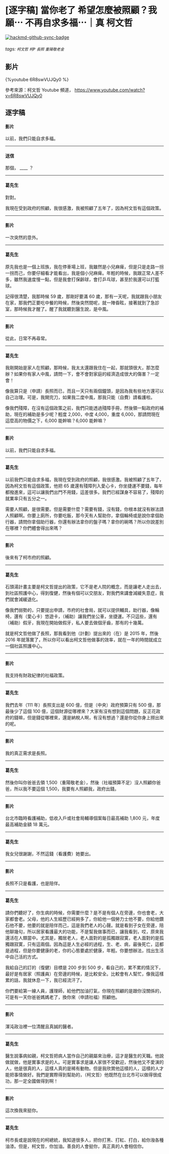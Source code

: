 # [逐字稿] 當你老了 希望怎麼被照顧？我願⋯ 不再自求多福⋯｜真 柯文哲

[![hackmd-github-sync-badge](https://hackmd.io/nm09U_wFTKyeCYv8DG9n5A/badge)](https://hackmd.io/nm09U_wFTKyeCYv8DG9n5A)


###### tags: `柯文哲` `柯P` `長照` `重陽敬老金`

## 影片

{%youtube 6R8swVUJQy0 %}

參考來源：柯文哲 Youtube 頻道， https://www.youtube.com/watch?v=6R8swVUJQy0


## 逐字稿


#### 影片

以前，我們只能自求多福。

---

#### 送信

那個， ____ ？

---

#### 葛先生

對對。

我現在受到政府的照顧，我很感激，我被照顧了五年了，因為柯文哲有這個政策。

---

#### 影片

一次突然的意外。

---

#### 葛先生

原先我也是一個上班族，我在停車場上班，我雖然是小兒麻痺，但是只是走路一拐一拐而己，你要仔細看才能看出，我是個小兒麻痺。年輕的時候，我跟正常人差不多，雖然我速度慢一點，但是我會打保齡球，會打乒乓球，甚至於我還可以打籃球。

記得很清楚，我那時候 59 歲，那剛好要滿 60 歲，那有一天呢，我就跟我小朋友在家，那我們正要吃中餐的時候，然後突然間呢，就一陣昏眩，接著就到了急診室，那時候我才醒了。醒了我就聽到醫生說，是中風。

---

#### 影片

從此，日常不再尋常。

---

#### 葛先生

我剛開始是家人在照顧，那時候，我太太還跟我住在一起，那就頭很大，那怎麼辦？如果你有家人中風，請問一下，會不會對家庭的經濟造成很大的傷害？一定會！

像我算只是（申請）長照而已，而且一天只有兩個鐘頭，是因為我有些地方還可以自己治理。可是，我開完刀，如果我二度中風，那我只能（自費）請看護啦。

像我們殘障，在沒有這個政策之前，我們只能透過殘障手冊，然後領一點政府的補助，現在的補助是多少呢？輕度 2,000，中度 4,000，重度 6,000，那請問現在這麼高的物價之下，6,000 能幹嘛？6,000 能幹嘛？

---

#### 影片

以前，我們只能自求多福。

---

#### 葛先生

以前我們只能自求多福，我現在受到政府的照顧，我很感激。我被照顧了五年了，因為柯文哲有這個政策，他把 65 歲還有殘障列入愛心卡，你坐捷運不要錢，每年都撥進來，這可以讓我們出門不用錢，這差很多。我們已經謀身不容易了，殘障的就業率只有五分之一。

需要人照顧，是很需要。但是需要什麼？需要有錢，沒有錢，你根本就沒有辦法請人照顧啊。你要上廁所，你要吃飯，那今天有人幫助你，拿個輪椅或是說你拿個助行器，請問你拿個助行器，你還有辦法拿你的盤子嗎？拿你的碗嗎？所以你說差別在哪裡？你們體會得出來嗎？

---

#### 影片

後來有了柯市府的照顧。

---

#### 葛先生

石頭湯計畫主要是柯文哲提出的政策，它不是老人院的概念，而是讓老人走出去，到社區照護中心，得到復健，然後有個可以交朋友，對我們來講會減緩失意症，我們就會減緩退化。

像我們弱勢的，只要提出申請，市府的社會局，就可以提供輔具，助行器，像輪椅，還有（愛心卡）悠遊卡，（補助）讓我們坐公車，坐捷運。不只這些，還有（補助）假牙，我現在開始做假牙，私人要去做個牙齒，那有的十幾萬。

就是柯文哲他做了長照，那我看到他（計劃）提出來的（在）是 2015 年，然後 2016 年就落實了，所以你可以看出柯文哲他做事的效率，就在一年的時間就成立一個社區照護中心。

---

#### 影片

我支持有財政紀律的社福政策。

---

#### 葛先生

我們去年（111 年）長照支出是 600 億，但是（中央）政府預算只有 500 億，那最後少了這個 100 億，這個財源從哪裡來？大家有沒有想到這個問題，反正花政府的錢嘛，但是錢從哪裡來，還是納稅人啊，有沒有想過？還是你從你身上撈出來的呢。

---

#### 影片

我的真正需求是長照。

---

#### 葛先生

然後你叫你爸爸去領 1,500（重陽敬老金），然後（社福預算不足）沒人照顧你爸爸，所以我不要這個 1,500，我要有人照顧我，政府出錢。

---

#### 影片

台北市臨時看護補助，低收入戶或社會局輔導個案每日最高補助 1,800 元，年度最高補助金額 18 萬元。

---

#### 葛先生 

我女兒很謝謝，不然這錢（看護費）她要出。

---

#### 影片

長照不只是看護，也是陪伴。

---

#### 葛先生

請你們聽好了，你生病的時候，你需要什麼？是不是有個人在旁邊，你也會老，大家都會老。父母，他的人生經歷已經夠多了，你給他一個勞力士他不要，你給他鑽石他不要，他要的就是陪伴而己，這是我們老人的心聲。就是看到子女在旁邊，陪他聊幾句，所以居家看護最大的功能，不是幫我做事而已，讓我看到，哎，原來我還活在人類當中。尤其是，獨居老人，老人面對的是孤獨跟寂寞，老人面對的是孤獨跟寂寞，只有這兩個。因為這是人生必經的過程，生、老、病，最後死亡，這都是過程，但是你要健康的老，你的心態要處於健康，年輕。你要想辦法，找出生活中自己活的方式。

我給自己的訂的（復健）目標是 200 步到 500 步，看自己的，累不累的情況下，最好是有居家（照護員）在旁邊的時候，是比較安全。比較會有人幫忙，像我這樣累的話，我就休息一下，我已經流汗了。

你們要給第一線人員，護理師，給他們加油打氣，你現在照顧的是跟你沒關係的，可是有一天你爸爸媽媽老了，換你來（申請社福）照顧他。

---

#### 影片

渾沌政治裡一位清醒且真誠的醫者。

---

#### 葛先生

醫生說事病如親，柯文哲把病人當作自己的親屬來治療，這才是醫生的天職。他說做就做，他是實事求是的人。可是實事求是讓人家很不受歡迎，然後他又不愛演的人，他是很真的人，這樣人真的是稀有動物。但是我欣賞他這樣的人，這樣的人才能把事情做好。我們是實際得到幫助的，（柯文哲）他既然在台北市可以做得很成功，那一定全國做得到啊！

---

#### 影片

這次換我來挺你。

---

#### 葛先生

柯市長或是說現在的柯總統，我知道很多人，把你打黑、打紅、打白，給你潑各種油漆。但是，柯文哲，你加油。善良的人會挺你，真正真的人會相信你。

